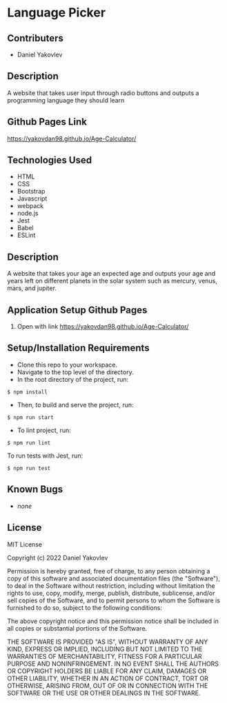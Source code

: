 # Language Picker

## Contributers
* Daniel Yakovlev

## Description
A website that takes user input through radio buttons and outputs a programming language they should learn

## Github Pages Link
<https://yakovdan98.github.io/Age-Calculator/>

## Technologies Used

* HTML 
* CSS 
* Bootstrap
* Javascript
* webpack
* node.js
* Jest
* Babel
* ESLint

## Description
A website that takes your age an expected age and outputs your age and years left on different planets in the solar system such as mercury, venus, mars, and jupiter.



## Application Setup Github Pages
1. Open with link <https://yakovdan98.github.io/Age-Calculator/>

## Setup/Installation Requirements

* Clone this repo to your workspace.
* Navigate to the top level of the directory.
* In the root directory of the project, run:
```
$ npm install
```
* Then, to build and serve the project, run: 
```
$ npm run start
```
* To lint project, run:
```
$ npm run lint
```
To run tests with Jest, run:
```
$ npm run test
```

## Known Bugs
* _none_

## License

MIT License

Copyright (c) 2022 Daniel Yakovlev


Permission is hereby granted, free of charge, to any person obtaining a copy
of this software and associated documentation files (the "Software"), to deal
in the Software without restriction, including without limitation the rights
to use, copy, modify, merge, publish, distribute, sublicense, and/or sell
copies of the Software, and to permit persons to whom the Software is
furnished to do so, subject to the following conditions:

The above copyright notice and this permission notice shall be included in all
copies or substantial portions of the Software.

THE SOFTWARE IS PROVIDED "AS IS", WITHOUT WARRANTY OF ANY KIND, EXPRESS OR
IMPLIED, INCLUDING BUT NOT LIMITED TO THE WARRANTIES OF MERCHANTABILITY,
FITNESS FOR A PARTICULAR PURPOSE AND NONINFRINGEMENT. IN NO EVENT SHALL THE
AUTHORS OR COPYRIGHT HOLDERS BE LIABLE FOR ANY CLAIM, DAMAGES OR OTHER
LIABILITY, WHETHER IN AN ACTION OF CONTRACT, TORT OR OTHERWISE, ARISING FROM,
OUT OF OR IN CONNECTION WITH THE SOFTWARE OR THE USE OR OTHER DEALINGS IN THE
SOFTWARE.